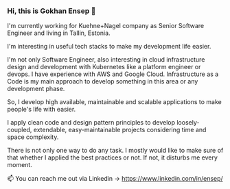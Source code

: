 ### Hi, this is Gokhan Ensep 👋

I'm currently working for Kuehne+Nagel company as Senior Software Engineer and living in Tallin, Estonia.

I'm interesting in useful tech stacks to make my development life easier.

I'm not only Software Engineer, also interesting in cloud infrastructure design and development with Kubernetes like a platform engineer or devops. I have experience with AWS and Google Cloud. Infrastructure as a Code is my main approach to develop something in this area or any development phase.

So, I develop high available, maintainable and scalable applications to make people's life with easier.

I apply clean code and design pattern principles to develop loosely-coupled, extendable, easy-maintainable projects considering time and space complexity. 

There is not only one way to do any task. I mostly would like to make sure of that whether I applied the best practices or not. If not, it disturbs me every moment.

📫 You can reach me out via Linkedin -> https://www.linkedin.com/in/ensep/

<!--
**shabazy/shabazy** is a ✨ _special_ ✨ repository because its `README.md` (this file) appears on your GitHub profile.

Here are some ideas to get you started:

- 🔭 I’m currently working on ...
- 🌱 I’m currently learning ...
- 👯 I’m looking to collaborate on ...
- 🤔 I’m looking for help with ...
- 💬 Ask me about ...
- 📫 How to reach me: ...
- 😄 Pronouns: ...
- ⚡ Fun fact: ...
-->
